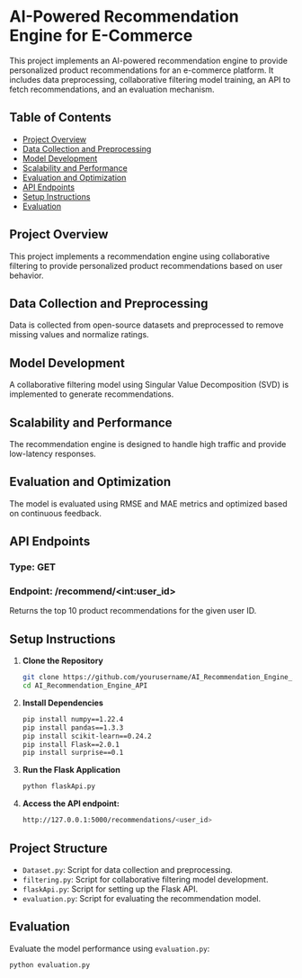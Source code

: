 # AI-Powered Recommendation Engine for E-Commerce

This project implements an AI-powered recommendation engine to provide personalized product recommendations for an e-commerce platform. It includes data preprocessing, collaborative filtering model training, an API to fetch recommendations, and an evaluation mechanism.

## Table of Contents
- [Project Overview](#project-overview)
- [Data Collection and Preprocessing](#data-collection-and-preprocessing)
- [Model Development](#model-development)
- [Scalability and Performance](#scalability-and-performance)
- [Evaluation and Optimization](#evaluation-and-optimization)
- [API Endpoints](#api-endpoints)
- [Setup Instructions](#setup-instructions)
- [Evaluation](#evaluation)

## Project Overview
This project implements a recommendation engine using collaborative filtering to provide personalized product recommendations based on user behavior.

## Data Collection and Preprocessing
Data is collected from open-source datasets and preprocessed to remove missing values and normalize ratings.

## Model Development
A collaborative filtering model using Singular Value Decomposition (SVD) is implemented to generate recommendations.

## Scalability and Performance
The recommendation engine is designed to handle high traffic and provide low-latency responses.

## Evaluation and Optimization
The model is evaluated using RMSE and MAE metrics and optimized based on continuous feedback.

## API Endpoints
### Type: GET 
### Endpoint: /recommend/\<int:user_id\>
Returns the top 10 product recommendations for the given user ID.

## Setup Instructions
1. **Clone the Repository**
   ```bash
   git clone https://github.com/yourusername/AI_Recommendation_Engine_API.git
   cd AI_Recommendation_Engine_API

2. **Install Dependencies**
   ```bash
   pip install numpy==1.22.4
   pip install pandas==1.3.3
   pip install scikit-learn==0.24.2
   pip install Flask==2.0.1
   pip install surprise==0.1

3. **Run the Flask Application**
   ```bash
   python flaskApi.py

4. **Access the API endpoint:**
   ```bash
   http://127.0.0.1:5000/recommendations/<user_id>

## Project Structure
- `Dataset.py`: Script for data collection and preprocessing.
- `filtering.py`: Script for collaborative filtering model development.
- `flaskApi.py`: Script for setting up the Flask API.
- `evaluation.py`: Script for evaluating the recommendation model.

## Evaluation
Evaluate the model performance using `evaluation.py`:
```bash
python evaluation.py




